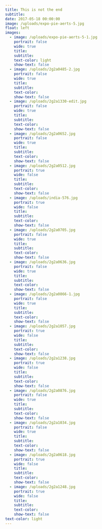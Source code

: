 ```yaml
---
title: This is not the end
subtitle:
date: 2017-05-18 00:00:00
image: /uploads/expo-pie-aerts-5.jpg
float: left
images:
  - image: /uploads/expo-pie-aerts-5-1.jpg
    portrait: false
    wide: true
    title:
    subtitle:
    text-color: light
    show-text: false
  - image: /uploads/2g2a0485-2.jpg
    portrait: false
    wide: true
    title:
    subtitle:
    text-color:
    show-text: false
  - image: /uploads/2g2a1330-edit.jpg
    portrait: false
    wide: true
    title:
    subtitle:
    text-color:
    show-text: false
  - image: /uploads/2g2a0652.jpg
    portrait: false
    wide: true
    title:
    subtitle:
    text-color:
    show-text: false
  - image: /uploads/2g2a0512.jpg
    portrait: true
    wide: false
    title:
    subtitle:
    text-color:
    show-text: false
  - image: /uploads/india-576.jpg
    portrait: true
    wide: false
    title:
    subtitle:
    text-color:
    show-text: false
  - image: /uploads/2g2a0705.jpg
    portrait: false
    wide: true
    title:
    subtitle:
    text-color:
    show-text: false
  - image: /uploads/2g2a0636.jpg
    portrait: false
    wide: true
    title:
    subtitle:
    text-color:
    show-text: false
  - image: /uploads/2g2a0866-1.jpg
    portrait: false
    wide: true
    title:
    subtitle:
    text-color:
    show-text: false
  - image: /uploads/2g2a1057.jpg
    portrait: true
    wide: false
    title:
    subtitle:
    text-color:
    show-text: false
  - image: /uploads/2g2a1238.jpg
    portrait: true
    wide: false
    title:
    subtitle:
    text-color:
    show-text: false
  - image: /uploads/2g2a0876.jpg
    portrait: false
    wide: true
    title:
    subtitle:
    text-color:
    show-text: false
  - image: /uploads/2g2a1034.jpg
    portrait: false
    wide: true
    title:
    subtitle:
    text-color:
    show-text: false
  - image: /uploads/2g2a0618.jpg
    portrait: true
    wide: false
    title:
    subtitle:
    text-color:
    show-text: false
  - image: /uploads/2g2a1248.jpg
    portrait: true
    wide: false
    title:
    subtitle:
    text-color:
    show-text: false
text-color: light
---
```


